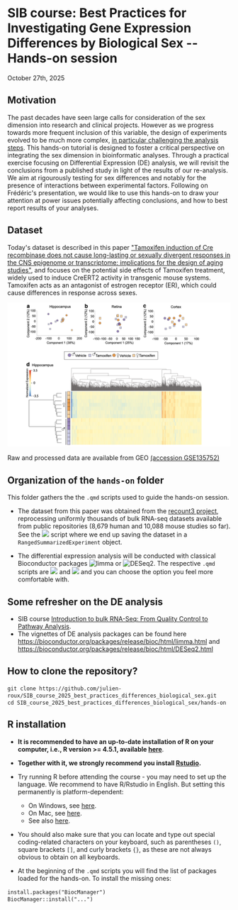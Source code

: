 # SIB course: Best Practices for Investigating Gene Expression Differences by Biological Sex -- Hands-on session

October 27th, 2025

## Motivation

The past decades have seen large calls for consideration of the sex dimension into research and clinical projects. However as we progress towards more frequent inclusion of this variable, the design of experiments evolved to be much more complex, [in particular challenging the analysis steps](https://www.cell.com/cell/fulltext/S0092-8674(24)00174-0).
This hands-on tutorial is designed to foster a critical perspective on integrating the sex dimension in bioinformatic analyses. Through a practical exercise focusing on Differential Expression (DE) analysis, we will revisit the conclusions from a published study in light of the results of our re-analysis. 
We aim at rigourously testing for sex differences and notably for the presence of interactions between experimental factors. Following on Frédéric's presentation, we would like to use this hands-on to draw your attention at power issues potentially affecting conclusions, and how to best report results of your analyses.

## Dataset 
Today's dataset is described in this paper ["Tamoxifen induction of Cre recombinase does not cause long-lasting or sexually divergent responses in the CNS epigenome or transcriptome: implications for the design of aging studies"](https://link.springer.com/article/10.1007/s11357-019-00090-2), and focuses on the potential side effects of Tamoxifen treatment, widely used to induce CreERT2 activity in transgenic mouse systems. Tamoxifen acts as an antagonist of estrogen receptor (ER), which could cause differences in response across sexes.

![](img/Screenshot%202024-06-17%20at%2014.55.37.png)

Raw and processed data are available from GEO [(accession GSE135752)](GEO:%20https://www.ncbi.nlm.nih.gov/geo/query/acc.cgi?acc=GSE135752)

## Organization of the `hands-on` folder

 This folder gathers the the `.qmd` scripts used to guide the hands-on session. 
 
- The dataset from this paper was obtained from the [recount3 project](https://genomebiology.biomedcentral.com/articles/10.1186/s13059-021-02533-6), reprocessing uniformly thousands of bulk RNA-seq datasets available from public repositories (8,679 human and 10,088 mouse studies so far). 
See the ![](dataset_retrieval_recount3.qmd) script where we end up saving the dataset in a `RangedSummarizedExperiment` object.
 
- The differential expression analysis will be conducted with classical Bioconductor packages ![limma](https://genomebiology.biomedcentral.com/articles/10.1186/gb-2014-15-2-r29) or ![DESeq2](https://genomebiology.biomedcentral.com/articles/10.1186/s13059-014-0550-8). The respective `.qmd` scripts are ![](hands_on_limma.qmd) and ![](hands_on_DESeq2.qmd) and you can choose the option you feel more comfortable with.

## Some refresher on the DE analysis
- SIB course [Introduction to bulk RNA-Seq: From Quality Control to Pathway Analysis](https://sib-swiss.github.io/RNAseq-introduction-training/course_schedule/).
- The vignettes of DE analysis packages can be found here https://bioconductor.org/packages/release/bioc/html/limma.html and https://bioconductor.org/packages/release/bioc/html/DESeq2.html

## How to clone the repository?
```
git clone https://github.com/julien-roux/SIB_course_2025_best_practices_differences_biological_sex.git
cd SIB_course_2025_best_practices_differences_biological_sex/hands-on
```

## R installation
- __It is recommended to have an up-to-date installation of R on your computer, i.e., R version >= 4.5.1, available [here](https://cran.r-project.org/)__.
- __Together with it, we strongly recommend you install [Rstudio](https://posit.co/download/rstudio-desktop/).__

- Try running R before attending the course - you may need to set up the language. We recommend to have R/Rstudio in English. But setting this permanently is platform-dependent:
  - On Windows, see [here](https://cran.r-project.org/bin/windows/base/rw-FAQ.html#I-want-R-in-English_0021).
  - On Mac, see [here](https://cran.r-project.org/bin/macosx/RMacOSX-FAQ.html#Internationalization-of-the-R_002eapp).
  - See also [here](https://stackoverflow.com/questions/13575180/how-to-change-language-settings-in-r).
- You should also make sure that you can locate and type out special coding-related characters on your keyboard, such as parentheses `()`, square brackets `[]`, and curly brackets `{}`, as these are not always obvious to obtain on all keyboards. 

- At the beginning of the `.qmd` scripts you will find the list of packages loaded for the hands-on. To install the missing ones:
```
install.packages("BiocManager")
BiocManager::install("...")
```